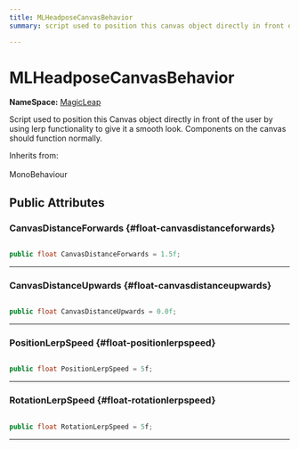 ```yaml
---
title: MLHeadposeCanvasBehavior
summary: script used to position this canvas object directly in front of the user by using lerp functionality to give it a smooth look. components on the canvas should function normally. 

---
```


# MLHeadposeCanvasBehavior



**NameSpace:** 
[MagicLeap](/versioned_docs/version-22-Feb-2023/unity-api/api/UnityEngine.XR.MagicLeap/UnityEngine.XR.MagicLeap.md) 


Script used to position this Canvas object directly in front of the user by using lerp functionality to give it a smooth look. Components on the canvas should function normally.   


Inherits from: <br></br>MonoBehaviour




## Public Attributes

### CanvasDistanceForwards {#float-canvasdistanceforwards}

```csharp

public float CanvasDistanceForwards = 1.5f;

```






-----------

### CanvasDistanceUpwards {#float-canvasdistanceupwards}

```csharp

public float CanvasDistanceUpwards = 0.0f;

```






-----------

### PositionLerpSpeed {#float-positionlerpspeed}

```csharp

public float PositionLerpSpeed = 5f;

```






-----------

### RotationLerpSpeed {#float-rotationlerpspeed}

```csharp

public float RotationLerpSpeed = 5f;

```






-----------


